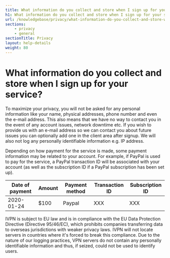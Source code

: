 ```yaml
---
title: What information do you collect and store when I sign up for your service? - IVPN Help
h1: What information do you collect and store when I sign up for your service?
url: /knowledgebase/privacy/what-information-do-you-collect-and-store-when-i-signup-for-your-service/
sections:
    - privacy
    - general
sectionTitle: Privacy
layout: help-details
weight: 80
---
```

# What information do you collect and store when I sign up for your service?

To maximize your privacy, you will not be asked for any personal information like your name, physical addresses, phone number and even the e-mail address. This also means that we have no way to contact you in the event of any account issues, network downtime etc. If you wish to provide us with an e-mail address so we can contact you about future issues you can optionally add one in the client area after signup. We will also not log any personally identifiable information e.g. IP address.

Depending on how payment for the service is made, some payment information may be related to your account. For example, if PayPal is used to pay for the service, a PayPal transaction ID will be associated with your account (as well as the subscription ID if a PayPal subscription has been set up).

| Date of payment | Amount | Payment method | Transaction ID | Subscription ID |
|---|---|---|---|---|
| 2020-01-24 | $100 | Paypal | XXX | XXX |

IVPN is subject to EU law and is in compliance with the EU Data Protection Directive (Directive 95/46/EC), which prohibits companies transferring data to overseas jurisdictions with weaker privacy laws. IVPN will not locate servers in countries where it's forced to break this compliance. Due to the nature of our logging practices, VPN servers do not contain any personally identifiable information and thus, if seized, could not be used to identify users.
